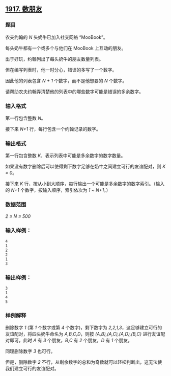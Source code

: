 ## [1917. 数朋友](https://www.acwing.com/problem/content/1919/)

### 题目

农夫约翰的 *N* 头奶牛已加入社交网络 “MooBook”。

每头奶牛都有一个或多个与他们在 MooBook 上互动的朋友。

出于好玩，约翰列出了每头奶牛的朋友数量列表。

但在编写列表时，他一时分心，错误的多写了一个数字。

因此他的列表包含 *N + 1* 个数字，而不是他想要的 *N* 个数字。

请帮助农夫约翰弄清楚他的列表中的哪些数字可能是错误的多余数字。

### 输入格式

第一行包含整数 *N*。

接下来 *N+1* 行，每行包含一个约翰记录的数字。

### 输出格式

第一行包含整数 *K*，表示列表中可能是多余数字的数字数量。

如果没有数字删除后可以使得剩下数字足够在奶牛之间建立可行的友谊配对，则 *K = 0*。

接下来 *K* 行，按从小到大顺序，每行输出一个可能是多余数字的数字索引。（输入的 *N+1* 个数字，按输入顺序，索引依次为 *1 ~ N+1*。）

### 数据范围

*2 ≤ N ≤ 500*

### 输入样例：

```
4
1
2
2
1
3
```

### 输出样例：

```
3
1
4
5
```

### 样例解释

删除数字 *1* (第 *1* 个数字或第 *4* 个数字)，剩下数字为 *2,2,1,3*，这足够建立可行的友谊配对，将四头奶牛命名为 *A,B,C,D*，则按 *(A,B),(A,C),(A,D),(B,C)* 进行友谊配对即可，此时 *A* 有 *3* 个朋友，*B,C* 有 *2* 个朋友，*D* 有 *1* 个朋友。

同理删除数字 *3* 也可行。

但是，删除数字 *2* 不行，从剩余数字的总和为奇数就可以轻松判断出，这无法使我们建立可行的友谊配对。
